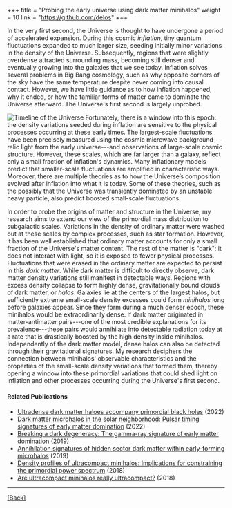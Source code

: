 +++
title = "Probing the early universe using dark matter minihalos"
weight = 10
link = "https://github.com/delos"
+++

In the very first second, the Universe is thought to have undergone a period of accelerated expansion.  During this cosmic *inflation*, tiny quantum fluctuations expanded to much larger size, seeding initially minor variations in the density of the Universe.  Subsequently, regions that were slightly overdense attracted surrounding mass, becoming still denser and eventually growing into the galaxies that we see today.  Inflation solves several problems in Big Bang cosmology, such as why opposite corners of the sky have the same temperature despite never coming into causal contact.  However, we have little guidance as to how inflation happened, why it ended, or how the familiar forms of matter came to dominate the Universe afterward.  The Universe's first second is largely unprobed. 

![Timeline of the Universe](/img/timeline.png "Timeline of the Universe")  Fortunately, there is a window into this epoch: the density variations seeded during inflation are sensitive to the physical processes occurring at these early times.  The largest-scale fluctuations have been precisely measured using the cosmic microwave background---relic light from the early universe---and observations of large-scale cosmic structure.  However, these scales, which are far larger than a galaxy, reflect only a small fraction of inflation's dynamics.  Many inflationary models predict that smaller-scale fluctuations are amplified in characteristic ways.  Moreover, there are multiple theories as to how the Universe’s composition evolved after inflation into what it is today.  Some of these theories, such as the possibly that the Universe was transiently dominated by an unstable heavy particle, also predict boosted small-scale fluctuations.

In order to probe the origins of matter and structure in the Universe, my research aims to extend our view of the primordial mass distribution to subgalactic scales.  Variations in the density of ordinary matter were washed out at these scales by complex processes, such as star formation.  However, it has been well established that ordinary matter accounts for only a small fraction of the Universe's matter content.  The rest of the matter is "dark": it does not interact with light, so it is exposed to fewer physical processes.  Fluctuations that were erased in the ordinary matter are expected to persist in this *dark matter*.  While dark matter is difficult to directly observe, dark matter density variations still manifest in detectable ways.  Regions with excess density collapse to form highly dense, gravitationally bound clouds of dark matter, or *halos*.  Galaxies lie at the centers of the largest halos, but sufficiently extreme small-scale density excesses could form *minihalos* long before galaxies appear.  Since they form during a much denser epoch, these minihalos would be extraordinarily dense.  If dark matter originated in matter-antimatter pairs---one of the most credible explanations for its prevalence---these pairs would annihilate into detectable radiation today at a rate that is drastically boosted by the high density inside minihalos.  Independently of the dark matter model, dense halos can also be detected through their gravitational signatures.  My research deciphers the connection between minihalos' observable characteristics and the properties of the small-scale density variations that formed them, thereby opening a window into these primordial variations that could shed light on inflation and other processes occurring during the Universe's first second.

#### Related Publications

* [Ultradense dark matter haloes accompany primordial black holes](https://arxiv.org/abs/2210.04904) (2022)
* [Dark matter microhalos in the solar neighborhood: Pulsar timing signatures of early matter domination](https://arxiv.org/abs/2109.03240) (2022)
* [Breaking a dark degeneracy: The gamma-ray signature of early matter domination](https://arxiv.org/abs/1910.08553) (2019)
* [Annihilation signatures of hidden sector dark matter within early-forming microhalos](https://arxiv.org/abs/1906.00010) (2019)
* [Density profiles of ultracompact minihalos: Implications for constraining the primordial power spectrum](https://arxiv.org/abs/1806.07389) (2018)
* [Are ultracompact minihalos really ultracompact?](https://arxiv.org/abs/1712.05421) (2018)

---

[[Back]](../)